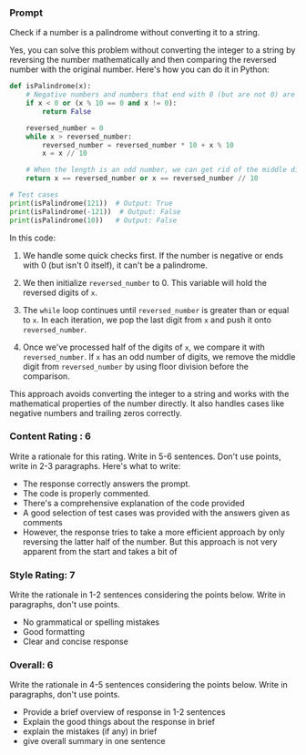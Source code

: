 ### Prompt
Check if a number is a palindrome without converting it to a string.


Yes, you can solve this problem without converting the integer to a string by reversing the number mathematically and then comparing the reversed number with the original number. Here's how you can do it in Python:

```python
def isPalindrome(x):
    # Negative numbers and numbers that end with 0 (but are not 0) are not palindromes
    if x < 0 or (x % 10 == 0 and x != 0):
        return False

    reversed_number = 0
    while x > reversed_number:
        reversed_number = reversed_number * 10 + x % 10
        x = x // 10

    # When the length is an odd number, we can get rid of the middle digit by reversed_number // 10
    return x == reversed_number or x == reversed_number // 10

# Test cases
print(isPalindrome(121))  # Output: True
print(isPalindrome(-121))  # Output: False
print(isPalindrome(10))   # Output: False
```

In this code:

1. We handle some quick checks first. If the number is negative or ends with 0 (but isn't 0 itself), it can't be a palindrome.

2. We then initialize `reversed_number` to 0. This variable will hold the reversed digits of `x`.

3. The `while` loop continues until `reversed_number` is greater than or equal to `x`. In each iteration, we pop the last digit from `x` and push it onto `reversed_number`.

4. Once we've processed half of the digits of `x`, we compare it with `reversed_number`. If `x` has an odd number of digits, we remove the middle digit from `reversed_number` by using floor division before the comparison.

This approach avoids converting the integer to a string and works with the mathematical properties of the number directly. It also handles cases like negative numbers and trailing zeros correctly.



### Content Rating : 6
Write a rationale for this rating. Write in 5-6 sentences. Don't use points, write in 2-3 paragraphs. Here's what to write:
- The response correctly answers the prompt.
- The code is properly commented.
- There's a comprehensive explanation of the code provided
- A good selection of test cases was provided with the answers given as comments
- However, the response tries to take a more efficient approach by only reversing the latter half of the number. But this approach is not very apparent from the start and takes a bit of


### Style Rating: 7
Write the rationale in 1-2 sentences considering the points below. Write in paragraphs, don't use points. 
- No grammatical or spelling mistakes
- Good formatting
- Clear and concise response

### Overall: 6
Write the rationale in 4-5 sentences considering the points below. Write in paragraphs, don't use points. 
- Provide a brief overview of response in 1-2 sentences
- Explain the good things about the response in brief
- explain the mistakes (if any) in brief
- give overall summary in one sentence


